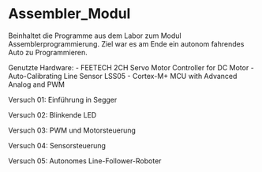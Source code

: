 # Assembler_Modul
Beinhaltet die Programme aus dem Labor zum Modul Assemblerprogrammierung.
Ziel war es am Ende ein autonom fahrendes Auto zu Programmieren.


Genutzte Hardware: - FEETECH 2CH Servo Motor Controller for DC Motor
		   - Auto-Calibrating Line Sensor LSS05
		   - Cortex-M+ MCU with Advanced Analog and PWM



Versuch 01: Einführung in Segger

Versuch 02: Blinkende LED

Versuch 03: PWM und Motorsteuerung

Versuch 04: Sensorsteuerung

Versuch 05: Autonomes Line-Follower-Roboter
